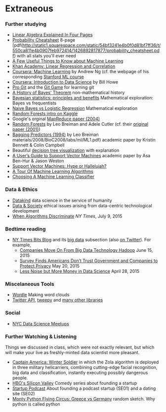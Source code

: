 # Extraneous


### Further studying
- [Linear Algebra Explained In Four Pages](http://cnd.mcgill.ca/~ivan/miniref/linear_algebra_in_4_pages.pdf)
- [Probability Cheatsheet](http://www.wzchen.com/probability-cheatsheet/) 8-page [pdf(http://static1.squarespace.com/static/54bf3241e4b0f0d81bf7ff36/t/550ca811e4b0907feb972414/1426892817877/probability_cheatsheet.pdf) with all stats you'll ever need
- [A Few Useful Things to Know about Machine Learning](http://www.astro.caltech.edu/~george/ay122/cacm12.pdf)
- [Khan Academy: Linear Regression and Correlation](https://www.khanacademy.org/math/probability/regression/regression-correlation)
- [Coursera: Machine Learning](https://www.coursera.org/learn/machine-learning/home/week/1) by Andrew Ng (cf. the webpage of his corresponding [Stanford ML course](http://cs229.stanford.edu/)
- [Coursera: Introduction to Data Science](https://www.coursera.org/course/datasci) by Bill Howe
- [Pro Git](https://git-scm.com/book/en/v2/Getting-Started-About-Version-Control) and the [Git Game](http://pcottle.github.io/learnGitBranching/) for learning git
- [A History of Bayes' Theorem](http://lesswrong.com/lw/774/a_history_of_bayes_theorem/) non-mathematical history
- [Bayesian statistics: principles and benefits](http://edepot.wur.nl/134085) Mathematical exploration: Bayes vs frequentists
- [Naive Bayes vs Logistic Regression](http://www.cs.cmu.edu/~tom/mlbook/NBayesLogReg.pdf) Mathematical exploration
- [Random Forests intro on Kaggle](https://www.kaggle.com/c/titanic/details/getting-started-with-random-forests)
- Google's orginal [MapReduce paper (2004)](http://research.google.com/archive/mapreduce.html)
- [Random Forests](http://www.stat.berkeley.edu/~breiman/RandomForests/cc_home.htm#overview) by Leo Breiman and Adele Cutler (cf. their [original paper (2001)](https://www.stat.berkeley.edu/~breiman/randomforest2001.pdf))
- [Bagging Predictors (1994)](http://www.stat.berkeley.edu/~breiman/bagging.pdf) by Leo Breiman
materials/2008/BioC2008/labs/ml/ML1.pdf) academic paper by Kristin Bennett & Colin Campbell
- Beautiful [decision tree visualization](http://www.r2d3.us/visual-intro-to-machine-learning-part-1/) with explanation
- [A User’s Guide to Support Vector Machines](http://pyml.sourceforge.net/doc/howto.pdf) academic paper by Asa Ben-Hur & Jason Weston
- [Support Vector Machines: Hype or Hallelujah?](http://www.sigkdd.org/sites/default/files/issues/2-2-2000-12/bennett.pdf)
- [A Tour Of Machine Learning Algorithms](http://machinelearningmastery.com/a-tour-of-machine-learning-algorithms/)
- [Choosing A Machine Learning Classifier](http://blog.echen.me/2011/04/27/choosing-a-machine-learning-classifier/)

### Data & Ethics
- [Datakind](http://www.datakind.org/) data science in the service of humanity
- [Data & Society](http://datasociety.net/) ethical issues arising from data-centric technological development
- [When Algorithms Discriminate](http://www.nytimes.com/2015/07/10/upshot/when-algorithms-discriminate.html) _NY Times_, July 9, 2015


### Bedtime reading
- [NY Times Bits Blog](http://bits.blogs.nytimes.com/) and its [big data](http://bits.blogs.nytimes.com/category/data/) subsection (also [on Twitter](https://twitter.com/nytimesbits)). For example,
  - [Companies Move On From Big Data Technology Hadoop](http://bits.blogs.nytimes.com/2015/06/15/companies-are-moving-on-from-big-data-technology-hadoop/) June 15, 2015
  - [Survey Finds Americans Don’t Trust Government and Companies to Protect Privacy](http://bits.blogs.nytimes.com/2015/05/20/survey-finds-americans-dont-trust-government-and-companies-to-protect-privacy/) May 20, 2015
  - [Less Noise but More Money in Data Science](http://bits.blogs.nytimes.com/2015/04/28/less-noise-but-more-money-in-data-science/) April 28, 2015


### Miscelaneous Tools
- [Wordle](http://www.wordle.net/) Making word clouds
- [Twitter API](https://pypi.python.org/pypi/twitter), [tweepy](http://www.tweepy.org/) and [many other libraries](https://dev.twitter.com/overview/api/twitter-libraries)


### Social
- [NYC Data Science Meetups](http://www.meetup.com/find/events/?keywords=data+science&radius=5&userFreeform=New+York%2C+NY)


### Further Watching & Listening
Things we discussed in class, which were not exactly relevant, but which will make your live as freshly-minted data scientist more pleasant.

- [Captain America: Winter Soldier](https://www.youtube.com/watch?v=82RKQPgeYRs) in which the Zola algorithm is deployed in three military helicarriers, combining cutting-edge facial recognition, big data and classification, instantly executing possibly dangerous people.
- [HBO's Silicon Valley](http://www.hbo.com/silicon-valley) Comedy series about founding a startup
- [Startup Podcast](http://gimletmedia.com/show/startup/) About founding a podcast startup (SE01) and a dating site (SE02)
- [Monty Python Flying Circus: Greece vs Germany](https://www.youtube.com/watch?v=ur5fGSBsfq8) random sketch. Why python is called python

